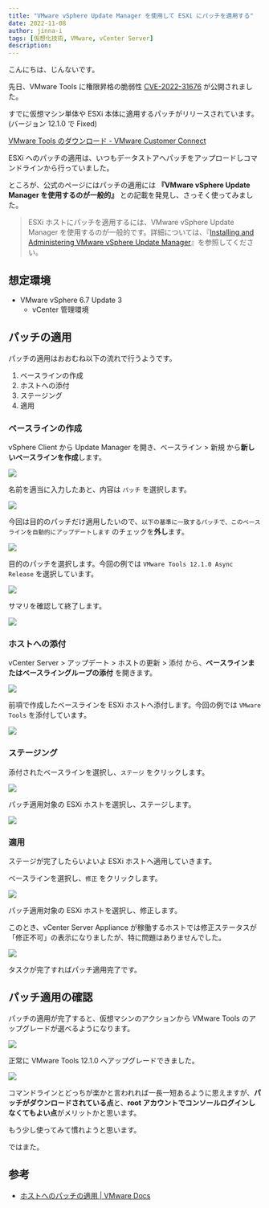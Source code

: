 ```yaml
---
title: "VMware vSphere Update Manager を使用して ESXi にパッチを適用する"
date: 2022-11-08
author: jinna-i
tags: [仮想化技術, VMware, vCenter Server]
description: 
---
```


こんにちは、じんないです。

先日、VMware Tools に権限昇格の脆弱性 [CVE-2022-31676](https://www.vmware.com/security/advisories/VMSA-2022-0024.html) が公開されました。

すでに仮想マシン単体や ESXi 本体に適用するパッチがリリースされています。(バージョン 12.1.0 で Fixed)

[VMware Tools のダウンロード - VMware Customer Connect](https://customerconnect.vmware.com/jp/downloads/details?downloadGroup=VMTOOLS1210&productId=1259&rPId=92824)

ESXi へのパッチの適用は、いつもデータストアへパッチをアップロードしコマンドラインから行っていました。

ところが、公式のページにはパッチの適用には **『VMware vSphere Update Manager を使用するのが一般的』** との記載を発見し、さっそく使ってみました。

> ESXi ホストにパッチを適用するには、VMware vSphere Update Manager を使用するのが一般的です。詳細については、『[Installing and Administering VMware vSphere Update Manager](http://pubs.vmware.com/vsphere-60/topic/com.vmware.vsphere.update_manager.doc/GUID-F7191592-048B-40C7-A610-CFEE6A790AB0.html)』を参照してください。

## 想定環境

- VMware vSphere 6.7 Update 3
    - vCenter 管理環境

## パッチの適用

パッチの適用はおおむね以下の流れで行うようです。

1. ベースラインの作成
2. ホストへの添付
3. ステージング
4. 適用

### ベースラインの作成

vSphere Client から Update Manager を開き、ベースライン > 新規 から**新しいベースラインを作成**します。

![](images/001.png)

名前を適当に入力したあと、内容は `パッチ` を選択します。

![](images/002.png)

今回は目的のパッチだけ適用したいので、`以下の基準に一致するパッチで、このベースラインを自動的にアップデートします` のチェックを**外し**ます。

![](images/003.png)

目的のパッチを選択します。今回の例では `VMware Tools 12.1.0 Async Release` を選択しています。

![](images/004.png)

サマリを確認して終了します。

![](images/005.png)

### ホストへの添付

vCenter Server > アップデート > ホストの更新 > 添付 から、**ベースラインまたはベースライングループの添付** を開きます。

![](images/006.png)

前項で作成したベースラインを ESXi ホストへ添付します。今回の例では `VMware Tools` を添付しています。

![](images/007.png)

### ステージング

添付されたベースラインを選択し、`ステージ` をクリックします。

![](images/008.png)

パッチ適用対象の ESXi ホストを選択し、ステージします。

![](images/009.png)


### 適用

ステージが完了したらいよいよ ESXi ホストへ適用していきます。

ベースラインを選択し、`修正` をクリックします。 

![](images/010.png)

パッチ適用対象の ESXi ホストを選択し、修正します。

このとき、vCenter Server Appliance が稼働するホストでは修正ステータスが「修正不可」の表示になりましたが、特に問題はありませんでした。

![](images/011.png)

タスクが完了すればパッチ適用完了です。

## パッチ適用の確認

パッチの適用が完了すると、仮想マシンのアクションから VMware Tools のアップグレードが選べるようになります。

![](images/012.png)

正常に VMware Tools 12.1.0 へアップグレードできました。

![](images/013.png)

コマンドラインとどっちが楽かと言われれば一長一短あるように思えますが、**パッチがダウンロードされている点**と、**root アカウントでコンソールログインしなくてもよい点**がメリットかと思います。

もう少し使ってみて慣れようと思います。

ではまた。

## 参考

- [ホストへのパッチの適用 | VMware Docs](https://docs.vmware.com/jp/VMware-vSphere/6.0/com.vmware.vsphere.update_manager.doc/GUID-F05B68DB-109D-419E-9DDE-E994941A561B.html)
